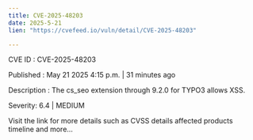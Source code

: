 ```yaml
---
title: CVE-2025-48203
date: 2025-5-21
lien: "https://cvefeed.io/vuln/detail/CVE-2025-48203"

---
```


CVE ID : CVE-2025-48203

Published :  May 21
2025
4:15 p.m. | 31 minutes ago

Description : The cs_seo extension through 9.2.0 for TYPO3 allows XSS.

Severity: 6.4 | MEDIUM

Visit the link for more details
such as CVSS details
affected products
timeline
and more...
